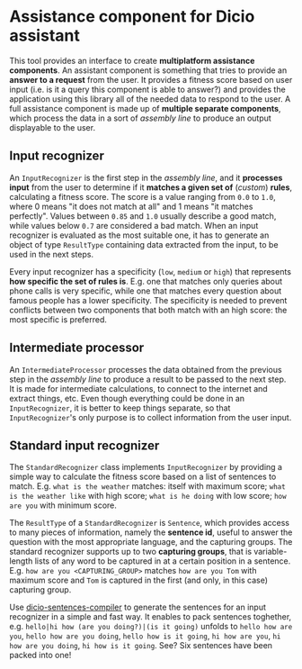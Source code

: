 # Assistance component for Dicio assistant
This tool provides an interface to create **multiplatform assistance components**. An assistant component is something that tries to provide an **answer to a request** from the user. It provides a fitness score based on user input (i.e. is it a query this component is able to answer?) and provides the application using this library all of the needed data to respond to the user. A full assistance component is made up of **multiple separate components**, which process the data in a sort of *assembly line* to produce an output displayable to the user.

## Input recognizer
An `InputRecognizer` is the first step in the *assembly line*, and it **processes input** from the user to determine if it **matches a given set of** (*custom*) **rules**, calculating a fitness score. The score is a value ranging from `0.0` to `1.0`, where 0 means "it does not match at all" and 1 means "it matches perfectly". Values between `0.85` and `1.0` usually describe a good match, while values below `0.7` are considered a bad match. When an input recognizer is evaluated as the most suitable one, it has to generate an object of type `ResultType` containing data extracted from the input, to be used in the next steps.

Every input recognizer has a specificity (`low`, `medium` or `high`) that represents **how specific the set of rules is**. E.g. one that matches only queries about phone calls is very specific, while one that matches every question about famous people has a lower specificity. The specificity is needed to prevent conflicts between two components that both match with an high score: the most specific is preferred.

## Intermediate processor
An `IntermediateProcessor` processes the data obtained from the previous step in the *assembly line* to produce a result to be passed to the next step. It is made for intermediate calculations, to connect to the internet and extract things, etc. Even though everything could be done in an `InputRecognizer`, it is better to keep things separate, so that `InputRecognizer`'s only purpose is to collect information from the user input.

## Standard input recognizer
The `StandardRecognizer` class implements `InputRecognizer` by providing a simple way to calculate the fitness score based on a list of sentences to match. E.g. `what is the weather` matches: itself with maximum score; `what is the weather like` with high score; `what is he doing` with low score; `how are you` with minimum score.

The `ResultType` of a `StandardRecognizer` is `Sentence`, which provides access to many pieces of information, namely the **sentence id**, useful to answer the question with the most appropriate language, and the capturing groups. The standard recognizer supports up to two **capturing groups**, that is variable-length lists of any word to be captured in at a certain position in a sentence. E.g. `how are you <CAPTURING_GROUP>` matches `how are you Tom` with maximum score and `Tom` is captured in the first (and only, in this case) capturing group.

Use [dicio-sentences-compiler](https://github.com/Stypox/dicio-sentences-compiler) to generate the sentences for an input recognizer in a simple and fast way. It enables to pack sentences toghether, e.g. `hello|hi how (are you doing?)|(is it going)` unfolds to `hello how are you`, `hello how are you doing`, `hello how is it going`, `hi how are you`, `hi how are you doing`, `hi how is it going`. See? Six sentences have been packed into one!
